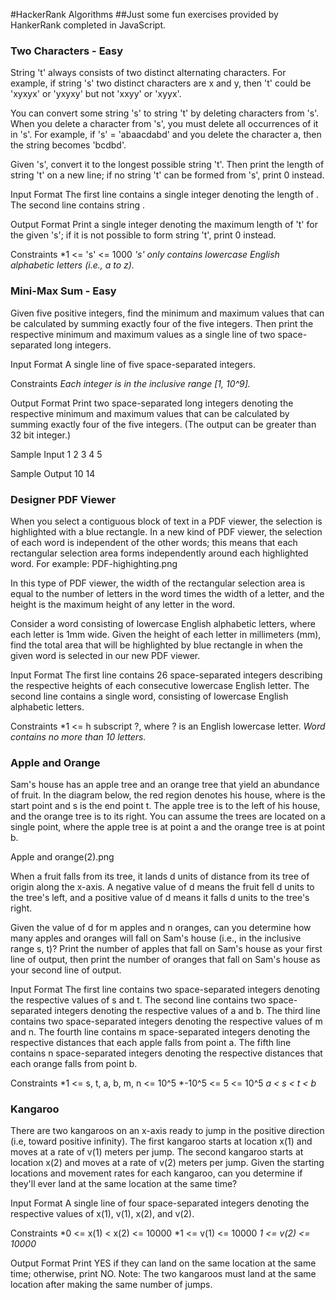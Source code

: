 #HackerRank Algorithms
##Just some fun exercises provided by HankerRank completed in JavaScript.

### Two Characters - Easy
String 't' always consists of two distinct alternating characters. For example, if string 's' two distinct characters are x and y, then 't' could be 'xyxyx' or 'yxyxy' but not 'xxyy' or 'xyyx'.

You can convert some string 's' to string 't' by deleting characters from 's'. When you delete a character from 's', you must delete all occurrences of it in 's'. For example, if 's' = 'abaacdabd' and you delete the character a, then the string becomes 'bcdbd'.

Given 's', convert it to the longest possible string 't'. Then print the length of string 't' on a new line; if no string 't' can be formed from 's', print 0 instead.

Input Format
The first line contains a single integer denoting the length of .
The second line contains string .

Output Format
Print a single integer denoting the maximum length of 't' for the given 's'; if it is not possible to form string 't', print 0 instead.

Constraints
*1 <= 's' <= 1000
*'s' only contains lowercase English alphabetic letters (i.e., a to z).*


### Mini-Max Sum - Easy
Given five positive integers, find the minimum and maximum values that can be calculated by summing exactly four of the five integers. Then print the respective minimum and maximum values as a single line of two space-separated long integers.

Input Format
A single line of five space-separated integers.

Constraints
*Each integer is in the inclusive range [1, 10^9].*

Output Format
Print two space-separated long integers denoting the respective minimum and maximum values that can be calculated by summing exactly four of the five integers. (The output can be greater than 32 bit integer.)

Sample Input
1 2 3 4 5

Sample Output
10 14

### Designer PDF Viewer
When you select a contiguous block of text in a PDF viewer, the selection is highlighted with a blue rectangle. In a new kind of PDF viewer, the selection of each word is independent of the other words; this means that each rectangular selection area forms independently around each highlighted word. For example: PDF-highighting.png

In this type of PDF viewer, the width of the rectangular selection area is equal to the number of letters in the word times the width of a letter, and the height is the maximum height of any letter in the word.

Consider a word consisting of lowercase English alphabetic letters, where each letter is 1mm wide. Given the height of each letter in millimeters (mm), find the total area that will be highlighted by blue rectangle in when the given word is selected in our new PDF viewer.

Input Format
The first line contains 26 space-separated integers describing the respective heights of each consecutive lowercase English letter.
The second line contains a single word, consisting of lowercase English alphabetic letters.

Constraints
*1 <= h subscript ?, where ? is an English lowercase letter.
*Word contains no more than 10 letters.*


### Apple and Orange
Sam's house has an apple tree and an orange tree that yield an abundance of fruit. In the diagram below, the red region denotes his house, where  is the start point and s is the end point t. The apple tree is to the left of his house, and the orange tree is to its right. You can assume the trees are located on a single point, where the apple tree is at point a and the orange tree is at point b.

Apple and orange(2).png

When a fruit falls from its tree, it lands d units of distance from its tree of origin along the x-axis. A negative value of d means the fruit fell d units to the tree's left, and a positive value of d means it falls d units to the tree's right.

Given the value of d for m apples and n oranges, can you determine how many apples and oranges will fall on Sam's house (i.e., in the inclusive range s, t)? Print the number of apples that fall on Sam's house as your first line of output, then print the number of oranges that fall on Sam's house as your second line of output.

Input Format
The first line contains two space-separated integers denoting the respective values of s and t.
The second line contains two space-separated integers denoting the respective values of a and b.
The third line contains two space-separated integers denoting the respective values of m and n.
The fourth line contains m space-separated integers denoting the respective distances that each apple falls from point a.
The fifth line contains n space-separated integers denoting the respective distances that each orange falls from point b.

Constraints
*1 <= s, t, a, b, m, n <= 10^5
*-10^5 <= 5 <= 10^5
*a < s < t < b*

### Kangaroo
There are two kangaroos on an x-axis ready to jump in the positive direction (i.e, toward positive infinity). The first kangaroo starts at location x(1) and moves at a rate of v(1) meters per jump. The second kangaroo starts at location x(2) and moves at a rate of v(2) meters per jump. Given the starting locations and movement rates for each kangaroo, can you determine if they'll ever land at the same location at the same time?

Input Format
A single line of four space-separated integers denoting the respective values of x(1), v(1), x(2), and v(2).

Constraints
*0 <= x(1) < x(2) <= 10000
*1 <= v(1) <= 10000
*1 <= v(2) <= 10000*

Output Format
Print YES if they can land on the same location at the same time; otherwise, print NO.
Note: The two kangaroos must land at the same location after making the same number of jumps.
